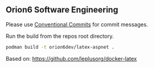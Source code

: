 ## Orion6 Software Engineering

Please use [Conventional Commits](https://www.conventionalcommits.org) for commit messages.

Run the build from the repos root directory.

```bash
podman build -t orion6dev/latex-aspnet .
```

Based on:
https://github.com/leplusorg/docker-latex